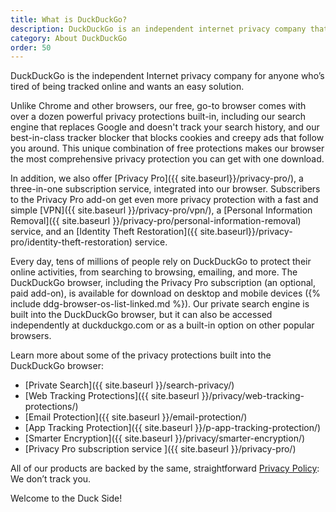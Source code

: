 ```yaml
---
title: What is DuckDuckGo?
description: DuckDuckGo is an independent internet privacy company that makes free, privacy-protecting alternatives to Google Chrome and Search.
category: About DuckDuckGo
order: 50
---
```


DuckDuckGo is the independent Internet privacy company for anyone who’s tired of being tracked online and wants an easy solution.

Unlike Chrome and other browsers, our free, go-to browser comes with over a dozen powerful privacy protections built-in, including our search engine that replaces Google and doesn't track your search history, and our best-in-class tracker blocker that blocks cookies and creepy ads that follow you around. This unique combination of free protections makes our browser the most comprehensive privacy protection you can get with one download.

In addition, we also offer [Privacy Pro]({{ site.baseurl}}/privacy-pro/), a three-in-one subscription service, integrated into our browser. Subscribers to the Privacy Pro add-on get even more privacy protection with a fast and simple [VPN]({{ site.baseurl }}/privacy-pro/vpn/), a [Personal Information Removal]({{ site.baseurl }}/privacy-pro/personal-information-removal) service, and an [Identity Theft Restoration]({{ site.baseurl}}/privacy-pro/identity-theft-restoration) service.

Every day, tens of millions of people rely on DuckDuckGo to protect their online activities, from searching to browsing, emailing, and more. The DuckDuckGo browser, including the Privacy Pro subscription (an optional, paid add-on), is available for download on desktop and mobile devices ({% include ddg-browser-os-list-linked.md %}). Our private search engine is built into the DuckDuckGo browser, but it can also be accessed independently at duckduckgo.com or as a built-in option on other popular browsers.

Learn more about some of the privacy protections built into the DuckDuckGo browser:

-   [Private Search]({{ site.baseurl }}/search-privacy/)
-   [Web Tracking Protections]({{ site.baseurl }}/privacy/web-tracking-protections/)
-   [Email Protection]({{ site.baseurl }}/email-protection/)
-   [App Tracking Protection]({{ site.baseurl }}/p-app-tracking-protection/)
-   [Smarter Encryption]({{ site.baseurl }}/privacy/smarter-encryption/)
-   [Privacy Pro subscription service ]({{ site.baseurl }}/privacy-pro/)

All of our products are backed by the same, straightforward [Privacy Policy](https://duckduckgo.com/privacy): We don’t track you.

Welcome to the Duck Side!
